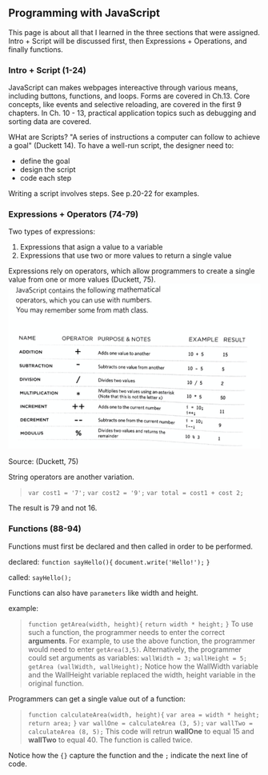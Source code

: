 ## Programming with JavaScript
This page is about all that I learned in the three sections that were assigned.  Intro + Script will be discussed first, then Expressions + Operations, and finally functions.  

### Intro + Script (1-24)
JavaScript can makes webpages intereactive through various means, including buttons, functions, and loops.  Forms are covered in Ch.13.  Core concepts, like events and selective reloading, are covered in the first 9 chapters.  In Ch. 10 - 13, practical application topics such as debugging and sorting data are covered. 

WHat are Scripts?  "A series of instructions a computer can follow to achieve a goal" (Duckett 14).  To have a well-run script, the designer need to:
- define the goal
- design the script
- code each step

Writing a script involves steps.  See p.20-22 for examples. 

### Expressions + Operators (74-79)

Two types of expressions:
1. Expressions that asign a value to a variable
2. Expressions that use two or more values to return a single value

Expressions rely on operators, which allow programmers to create a single value from one or more values (Duckett, 75). ![example](operatorsjs.jpg)  

Source: (Duckett, 75)

String operators are another variation.  
>   `var cost1 = '7';`
>   `var cost2 = '9';` 
>   `var total = cost1 + cost 2;`

The result is 79 and not 16.  

### Functions (88-94) 

Functions must first be declared and then called in order to be performed.  

declared:
`function sayHello(){`
    `document.write('Hello!');`
`}`

called:
`sayHello();`

Functions can also have `parameters` like width and height.

example: 
>   `function getArea(width, height){`
>   `return width * height;`
>   `}`
To use such a function, the programmer needs to enter the correct __arguments__.  For example, to use the above function, the programmer would need to enter `getArea(3,5)`.  Alternatively, the programmer could set arguments as variables:
>  `wallWidth = 3;`
>  `wallHeight = 5;`
>  `getArea (wallWidth, wallHeight);`
Notice how the WallWidth variable and the WallHeight variable replaced the width, height variable in the original function.  

Programmers can get a single value out of a function: 
> `function calculateArea(width, height){`
> `var area = width * height;`
> `return area;`
> `}`
> `var wallOne = calculateArea (3, 5);`
> `var wallTwo = calculateArea (8, 5);`
This code will retrun **wallOne** to equal 15 and **wallTwo** to equal 40.  The function is called twice.  

Notice how the `{}` capture the function and the `;` indicate the next line of code. 